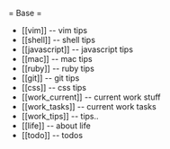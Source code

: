 = Base = 
  * [[vim]] -- vim tips
  * [[shell]] -- shell tips
  * [[javascript]] -- javascript tips
  * [[mac]] -- mac tips 
  * [[ruby]] -- ruby tips
  * [[git]] -- git tips
  * [[css]] -- css tips
  * [[work_current]] -- current work stuff
  * [[work_tasks]] -- current work tasks
  * [[work_tips]] -- tips..
  * [[life]] -- about life
  * [[todo]] -- todos
